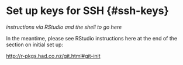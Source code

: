 # Set up keys for SSH {#ssh-keys}

*instructions via RStudio and the shell to go here*

In the meantime, please see RStudio instructions here at the end of the section on initial set up:

http://r-pkgs.had.co.nz/git.html#git-init

